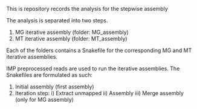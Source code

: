 This is repository records the analysis for the stepwise assembly

The analysis is separated into two steps.
1. MG iterative assembly (folder: MG_assembly)
2. MT iterative assembly (folder: MT_assembly)

Each of the folders contains a Snakefile for the corresponding MG and MT
iterative assemblies.

IMP preprocessed reads are used to run the iterative assemblies. The Snakefiles
are formulated as such:

1. Initial assembly (first assembly)
2. Iteration step:
   i) Extract unmapped
   ii) Assembly
   iii) Merge assembly (only for MG assembly)
